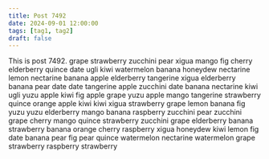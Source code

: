 ```yaml
---
title: Post 7492
date: 2024-09-01 12:00:00
tags: [tag1, tag2]
draft: false
---
```

This is post 7492.
grape
strawberry
zucchini
pear
xigua
mango
fig
cherry
elderberry
quince
date
ugli
kiwi
watermelon
banana
honeydew
nectarine
lemon
nectarine
banana
apple
elderberry
tangerine
xigua
elderberry
banana
pear
date
date
tangerine
apple
zucchini
date
banana
nectarine
kiwi
ugli
yuzu
apple
kiwi
fig
apple
grape
yuzu
apple
mango
tangerine
strawberry
quince
orange
apple
kiwi
kiwi
xigua
strawberry
grape
lemon
banana
fig
yuzu
yuzu
elderberry
mango
banana
raspberry
zucchini
pear
zucchini
grape
cherry
mango
quince
strawberry
zucchini
grape
elderberry
banana
strawberry
banana
orange
cherry
raspberry
xigua
honeydew
kiwi
lemon
fig
date
banana
pear
fig
pear
quince
watermelon
nectarine
watermelon
grape
strawberry
raspberry
strawberry
